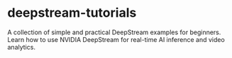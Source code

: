 # deepstream-tutorials
A collection of simple and practical DeepStream examples for beginners. Learn how to use NVIDIA DeepStream for real-time AI inference and video analytics.

